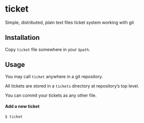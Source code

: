 # ticket
Simple, distributed, plain text files ticket system working with git

## Installation
Copy `ticket` file somewhere in your `$path`.

## Usage
You may call `ticket` anywhere in a git repository.

All tickets are stored in a `tickets` directory at repository’s top level.

You can commit your tickets as any other file.

#### Add a new ticket
```
$ ticket
```

